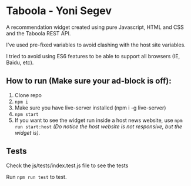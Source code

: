 # Taboola - Yoni Segev

A recommendation widget created using pure Javascript, HTML and CSS and the Taboola REST API.

I've used pre-fixed variables to avoid clashing with the host site variables.

I tried to avoid using ES6 features to be able to support all browsers (IE, Baidu, etc).


## How to run (Make sure your ad-block is off):
1. Clone repo
2. ``` npm i ```
3. Make sure you have live-server installed (npm i -g live-server)
4. ``` npm start ```
5. If you want to see the widget run inside a host news website, use ```npm run start:host```
*(Do notice the host website is not responsive, but the widget is).*

## Tests
Check the js/tests/index.test.js file to see the tests

Run ```npm run test``` to test.




